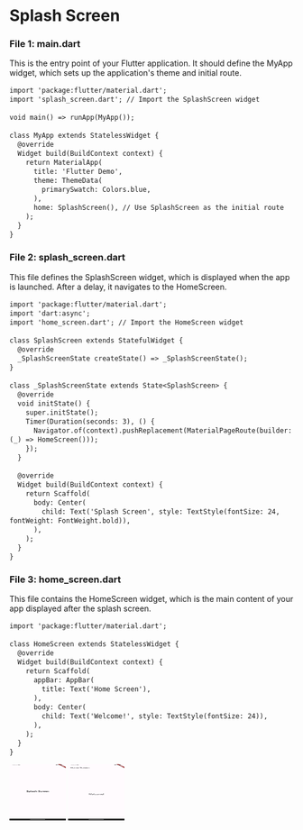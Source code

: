 # Splash Screen
### File 1: main.dart
This is the entry point of your Flutter application. It should define the MyApp widget, which sets up the application's theme and initial route.
```
import 'package:flutter/material.dart';
import 'splash_screen.dart'; // Import the SplashScreen widget

void main() => runApp(MyApp());

class MyApp extends StatelessWidget {
  @override
  Widget build(BuildContext context) {
    return MaterialApp(
      title: 'Flutter Demo',
      theme: ThemeData(
        primarySwatch: Colors.blue,
      ),
      home: SplashScreen(), // Use SplashScreen as the initial route
    );
  }
}
```
### File 2: splash_screen.dart
This file defines the SplashScreen widget, which is displayed when the app is launched. After a delay, it navigates to the HomeScreen.
```
import 'package:flutter/material.dart';
import 'dart:async';
import 'home_screen.dart'; // Import the HomeScreen widget

class SplashScreen extends StatefulWidget {
  @override
  _SplashScreenState createState() => _SplashScreenState();
}

class _SplashScreenState extends State<SplashScreen> {
  @override
  void initState() {
    super.initState();
    Timer(Duration(seconds: 3), () {
      Navigator.of(context).pushReplacement(MaterialPageRoute(builder: (_) => HomeScreen()));
    });
  }

  @override
  Widget build(BuildContext context) {
    return Scaffold(
      body: Center(
        child: Text('Splash Screen', style: TextStyle(fontSize: 24, fontWeight: FontWeight.bold)),
      ),
    );
  }
}
```
### File 3: home_screen.dart
This file contains the HomeScreen widget, which is the main content of your app displayed after the splash screen.
```
import 'package:flutter/material.dart';

class HomeScreen extends StatelessWidget {
  @override
  Widget build(BuildContext context) {
    return Scaffold(
      appBar: AppBar(
        title: Text('Home Screen'),
      ),
      body: Center(
        child: Text('Welcome!', style: TextStyle(fontSize: 24)),
      ),
    );
  }
}
```
<img src="/Assets/Screenshot_1707670389.png" width="100" height="100" alt="Alt text" title="a title">
<img src="/Assets/Screenshot_1707670395.png" width="100" height="100" alt="Alt text" title="a title">

